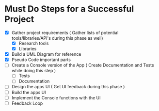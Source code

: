 # Must Do Steps for a Successful Project

- [x] Gather project requirements ( Gather lists of potential tools/libraries/API's during this phase as well)
  - [x] Research tools
  - [x] Libraries
- [x] Build a UML Diagram for reference
- [x] Pseudo Code important parts
- [ ] Create a Console version of the App ( Create Documentation and Tests while doing this step )
  - [ ] Tests
  - [ ] Documentation
- [ ] Design the apps UI ( Get UI feedback during this phase )
- [ ] Build the apps UI
- [ ] Implement the Console functions with the UI
- [ ] Feedback Loop
